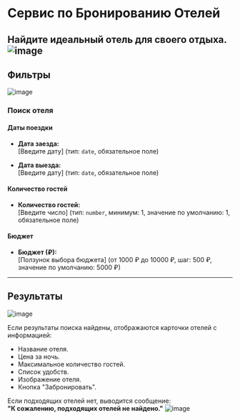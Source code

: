 
# Сервис по Бронированию Отелей

Найдите идеальный отель для своего отдыха.
![image](https://github.com/user-attachments/assets/8e07d644-9bcd-4ba1-8f3c-66f50b5966b0)
---

## Фильтры
![image](https://github.com/user-attachments/assets/4491d21b-d33c-4ee2-85c2-e0b9376ca909)

### Поиск отеля

#### Даты поездки

- **Дата заезда:**  
  [Введите дату] (тип: `date`, обязательное поле)

- **Дата выезда:**  
  [Введите дату] (тип: `date`, обязательное поле)

#### Количество гостей

- **Количество гостей:**  
  [Введите число] (тип: `number`, минимум: 1, значение по умолчанию: 1, обязательное поле)

#### Бюджет

- **Бюджет (₽):**  
  [Ползунок выбора бюджета] (от 1000 ₽ до 10000 ₽, шаг: 500 ₽, значение по умолчанию: 5000 ₽)

---

## Результаты
![image](https://github.com/user-attachments/assets/cd8899eb-956e-4492-aa61-67ee6775725c)

Если результаты поиска найдены, отображаются карточки отелей с информацией:

- Название отеля.
- Цена за ночь.
- Максимальное количество гостей.
- Список удобств.
- Изображение отеля.
- Кнопка "Забронировать".

Если подходящих отелей нет, выводится сообщение:  
**"К сожалению, подходящих отелей не найдено."**
![image](https://github.com/user-attachments/assets/725d7b00-26d8-45ac-946b-3c25ae5d938a)

